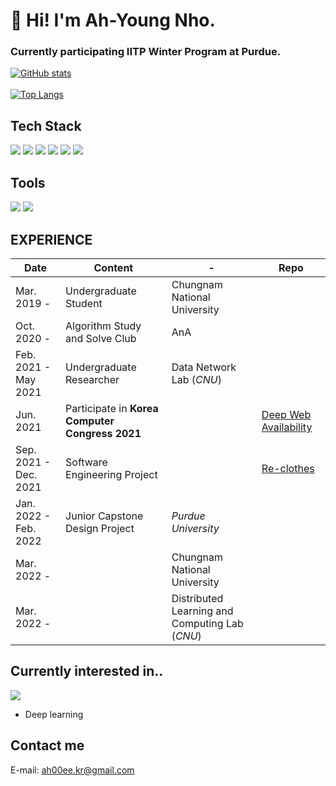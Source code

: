 # 👋 Hi! I'm Ah-Young Nho. 
### Currently participating IITP Winter Program at Purdue.

[![GitHub stats](https://github-readme-stats.vercel.app/api?username=ah00ee)](https://github.com/ah00ee)
<br></br>
[![Top Langs](https://github-readme-stats.vercel.app/api/top-langs/?username=ah00ee&layout=compact)](https://github.com/ah00ee)

## Tech Stack
<img src="https://img.shields.io/badge/Python-blue?logo=Python&logoColor=yellow"/></a>
<img src="https://img.shields.io/badge/Swift-white?logo=Swift&logoColor=orange"/>
<img src="https://img.shields.io/badge/PyTorch-white?logo=PyTorch&logoColor=orange"/></a>
<img src="https://img.shields.io/badge/JavaScript-black?logo=JavaScript&logoColor=gold"/>
<img src="https://img.shields.io/badge/SQLite-blue?logo=SQLite&logoColor=white"/></a>
<img src="https://img.shields.io/badge/Java-red?logo=Java&logoColor=white"/>

## Tools
<img src="https://img.shields.io/badge/Xcode-black?style=flat-roundsquare&logo=Xcode&logoColor=white"/></a>
<img src="https://img.shields.io/badge/Visual Studio Code-blue?style=flat-roundsquare&logo=Visual Studio Code&logoColor=white"/>

## EXPERIENCE
|Date|Content|-|Repo|
|--|-----|---|---|
|Mar. 2019 - |Undergraduate Student|Chungnam National University||
|Oct. 2020 - |Algorithm Study and Solve Club|AnA||
|Feb. 2021 - May 2021|Undergraduate Researcher|Data Network Lab (*CNU*)||
|Jun. 2021|Participate in **Korea Computer Congress 2021**||<a href = "https://github.com/ah00ee/DNLab_work" target = "blank">Deep Web Availability</a>|
|Sep. 2021 - Dec. 2021|Software Engineering Project||<a href = "https://github.com/h5jam/Re-clothes" target = "blank">Re-clothes</a>|
|Jan. 2022 - Feb. 2022|Junior Capstone Design Project|*Purdue University*||
|Mar. 2022 - ||Chungnam National University||
|Mar. 2022 - ||Distributed Learning and Computing Lab (*CNU*)||

## Currently interested in..
<img src="https://img.shields.io/badge/iOS-gray?style=flat-roundsquare&logo=iOS&logoColor=white"/></a>
- Deep learning

## Contact me
E-mail: ah00ee.kr@gmail.com
